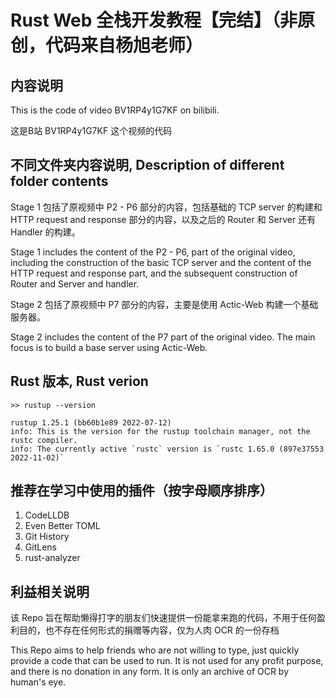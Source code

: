# Rust Web 全栈开发教程【完结】（非原创，代码来自杨旭老师）

## 内容说明
This is the code of video BV1RP4y1G7KF on bilibili. 

这是B站 BV1RP4y1G7KF 这个视频的代码

## 不同文件夹内容说明, Description of different folder contents

Stage 1 包括了原视频中 P2 - P6 部分的内容，包括基础的 TCP server 的构建和 HTTP request and response 部分的内容，以及之后的 Router 和 Server 还有 Handler 的构建。

Stage 1 includes the content of the P2 - P6, part of the original video, including the construction of the basic TCP server and the content of the HTTP request and response part, and the subsequent construction of Router and Server and handler.


Stage 2 包括了原视频中 P7 部分的内容，主要是使用 Actic-Web 构建一个基础服务器。

Stage 2 includes the content of the P7 part of the original video. The main focus is to build a base server using Actic-Web.

## Rust 版本, Rust verion

```shell
>> rustup --version

rustup 1.25.1 (bb60b1e89 2022-07-12)
info: This is the version for the rustup toolchain manager, not the rustc compiler.
info: The currently active `rustc` version is `rustc 1.65.0 (897e37553 2022-11-02)`
```


## 推荐在学习中使用的插件（按字母顺序排序）
1. CodeLLDB
2. Even Better TOML
3. Git History
4. GitLens
5. rust-analyzer



## 利益相关说明

该 Repo 旨在帮助懒得打字的朋友们快速提供一份能拿来跑的代码，不用于任何盈利目的，也不存在任何形式的捐赠等内容，仅为人肉 OCR 的一份存档

This Repo aims to help friends who are not willing to type, just quickly provide a code that can be used to run. It is not used for any profit purpose, and there is no donation in any form. It is only an archive of OCR by human's eye.